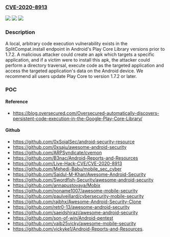 ### [CVE-2020-8913](https://cve.mitre.org/cgi-bin/cvename.cgi?name=CVE-2020-8913)
![](https://img.shields.io/static/v1?label=Product&message=Android%20Play%20Core&color=blue)
![](https://img.shields.io/static/v1?label=Version&message=stable%3C%201.7.2%20&color=brighgreen)
![](https://img.shields.io/static/v1?label=Vulnerability&message=CWE-281%20Improper%20Preservation%20of%20Permissions&color=brighgreen)

### Description

A local, arbitrary code execution vulnerability exists in the SplitCompat.install endpoint in Android's Play Core Library versions prior to 1.7.2. A malicious attacker could create an apk which targets a specific application, and if a victim were to install this apk, the attacker could perform a directory traversal, execute code as the targeted application and access the targeted application's data on the Android device. We recommend all users update Play Core to version 1.7.2 or later.

### POC

#### Reference
- https://blog.oversecured.com/Oversecured-automatically-discovers-persistent-code-execution-in-the-Google-Play-Core-Library/

#### Github
- https://github.com/0xSojalSec/android-security-resource
- https://github.com/0xsaju/awesome-android-security
- https://github.com/ARPSyndicate/cvemon
- https://github.com/B3nac/Android-Reports-and-Resources
- https://github.com/Live-Hack-CVE/CVE-2020-8913
- https://github.com/Mehedi-Babu/mobile_sec_cyber
- https://github.com/Saidul-M-Khan/Awesome-Android-Security
- https://github.com/Swordfish-Security/awesome-android-security
- https://github.com/annapustovaya/Mobix
- https://github.com/noname1007/awesome-mobile-security
- https://github.com/paulveillard/cybersecurity-mobile-security
- https://github.com/rajbhx/Awesome-Android-Security-Clone
- https://github.com/retr0-13/awesome-android-security
- https://github.com/saeidshirazi/awesome-android-security
- https://github.com/son-of-win/Android-pentest
- https://github.com/vaib25vicky/awesome-mobile-security
- https://github.com/vickyke1/Android-Reports-and-Resources.

